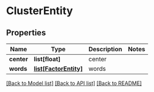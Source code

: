 # ClusterEntity

## Properties
Name | Type | Description | Notes
------------ | ------------- | ------------- | -------------
**center** | **list[float]** | center | 
**words** | [**list[FactorEntity]**](FactorEntity.md) | words | 

[[Back to Model list]](../README.md#documentation-for-models) [[Back to API list]](../README.md#documentation-for-api-endpoints) [[Back to README]](../README.md)



